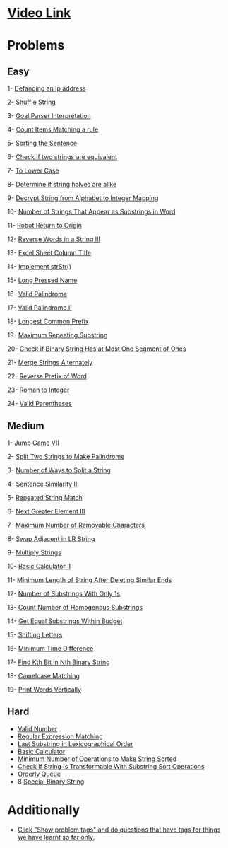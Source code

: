# [Video Link](https://youtu.be/zL1DPZ0Ovlo)

# Problems

## Easy

1- [Defanging an Ip address](https://leetcode.com/problems/defanging-an-ip-address/)

2- [Shuffle String](https://leetcode.com/problems/shuffle-string/)

3- [Goal Parser Interpretation](https://leetcode.com/problems/goal-parser-interpretation/)

4- [Count Items Matching a rule](https://leetcode.com/problems/count-items-matching-a-rule/)

5- [Sorting the Sentence](https://leetcode.com/problems/sorting-the-sentence/)

6- [Check if two strings are equivalent](https://leetcode.com/problems/check-if-two-string-arrays-are-equivalent/)

7- [To Lower Case](https://leetcode.com/problems/to-lower-case/)

8- [Determine if string halves are alike](https://leetcode.com/problems/determine-if-string-halves-are-alike/)

9- [Decrypt String from Alphabet to Integer Mapping](https://leetcode.com/problems/decrypt-string-from-alphabet-to-integer-mapping/)

10- [Number of Strings That Appear as Substrings in Word](https://leetcode.com/problems/number-of-strings-that-appear-as-substrings-in-word/)

11- [Robot Return to Origin](https://leetcode.com/problems/robot-return-to-origin/)

12- [Reverse Words in a String III](https://leetcode.com/problems/reverse-words-in-a-string-iii/)

13- [Excel Sheet Column Title](https://leetcode.com/problems/excel-sheet-column-title/)

14- [Implement strStr()](https://leetcode.com/problems/implement-strstr/)

15- [Long Pressed Name](https://leetcode.com/problems/long-pressed-name/)

16- [Valid Palindrome](https://leetcode.com/problems/valid-palindrome/)

17- [Valid Palindrome II](https://leetcode.com/problems/valid-palindrome-ii/)

18- [Longest Common Prefix](https://leetcode.com/problems/longest-common-prefix/)

19- [Maximum Repeating Substring](https://leetcode.com/problems/maximum-repeating-substring/)

20- [Check if Binary String Has at Most One Segment of Ones](https://leetcode.com/problems/check-if-binary-string-has-at-most-one-segment-of-ones/)

21- [Merge Strings Alternately](https://leetcode.com/problems/merge-strings-alternately/)

22- [Reverse Prefix of Word](https://leetcode.com/problems/reverse-prefix-of-word/)

23- [Roman to Integer](https://leetcode.com/problems/roman-to-integer/)

24- [Valid Parentheses](https://leetcode.com/problems/valid-parentheses/)


## Medium

1- [Jump Game VII](https://leetcode.com/problems/jump-game-vii/)

2- [Split Two Strings to Make Palindrome](https://leetcode.com/problems/split-two-strings-to-make-palindrome/)

3- [Number of Ways to Split a String](https://leetcode.com/problems/number-of-ways-to-split-a-string/)

4- [Sentence Similarity III](https://leetcode.com/problems/sentence-similarity-iii/)

5- [Repeated String Match](https://leetcode.com/problems/repeated-string-match/)

6- [Next Greater Element III](https://leetcode.com/problems/next-greater-element-iii/)

7- [Maximum Number of Removable Characters](https://leetcode.com/problems/maximum-number-of-removable-characters/)

8- [Swap Adjacent in LR String](https://leetcode.com/problems/swap-adjacent-in-lr-string/)

9- [Multiply Strings](https://leetcode.com/problems/multiply-strings/)

10- [Basic Calculator II](https://leetcode.com/problems/basic-calculator-ii/)

11- [Minimum Length of String After Deleting Similar Ends](https://leetcode.com/problems/minimum-length-of-string-after-deleting-similar-ends/)

12- [Number of Substrings With Only 1s](https://leetcode.com/problems/number-of-substrings-with-only-1s/)

13- [Count Number of Homogenous Substrings](https://leetcode.com/problems/count-number-of-homogenous-substrings/)

14- [Get Equal Substrings Within Budget](https://leetcode.com/problems/get-equal-substrings-within-budget/)

15- [Shifting Letters](https://leetcode.com/problems/shifting-letters/)

16- [Minimum Time Difference](https://leetcode.com/problems/minimum-time-difference/)

17- [Find Kth Bit in Nth Binary String](https://leetcode.com/problems/find-kth-bit-in-nth-binary-string/)

18- [Camelcase Matching](https://leetcode.com/problems/camelcase-matching/)

19- [Print Words Vertically](https://leetcode.com/problems/print-words-vertically/)



## Hard

- [Valid Number](https://leetcode.com/problems/valid-number/)
- [Regular Expression Matching](https://leetcode.com/problems/regular-expression-matching/)
- [Last Substring in Lexicographical Order](https://leetcode.com/problems/last-substring-in-lexicographical-order/)
- [Basic Calculator](https://leetcode.com/problems/basic-calculator/)
- [Minimum Number of Operations to Make String Sorted](https://leetcode.com/problems/minimum-number-of-operations-to-make-string-sorted/)
- [Check If String Is Transformable With Substring Sort Operations](https://leetcode.com/problems/check-if-string-is-transformable-with-substring-sort-operations/)
- [Orderly Queue](https://leetcode.com/problems/orderly-queue/)
- 8 [Special Binary String](https://leetcode.com/problems/special-binary-string/)

# Additionally

- [Click "Show problem tags" and do questions that have tags for things we have learnt so far only.](https://leetcode.com/tag/string/)
